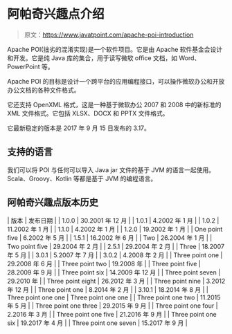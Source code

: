 # 阿帕奇兴趣点介绍

> 原文：<https://www.javatpoint.com/apache-poi-introduction>

Apache POI(拙劣的混淆实现)是一个软件项目。它是由 Apache 软件基金会设计和开发。它是纯 Java 库的集合，用于读写微软 office 文档，如 Word、PowerPoint 等。

Apache POI 的目标是设计一个跨平台的应用编程接口，可以操作微软办公和开放办公文档的各种文件格式。

它还支持 OpenXML 格式，这是一种基于微软办公 2007 和 2008 中的新标准的 XML 文件格式。它包括 XLSX、DOCX 和 PPTX 文件格式。

它最新稳定的版本是 2017 年 9 月 15 日发布的 3.17。

## 支持的语言

我们可以将 POI 与任何可以导入 Java jar 文件的基于 JVM 的语言一起使用。Scala、Groovy、Kotlin 等都是基于 JVM 的编程语言。

## 阿帕奇兴趣点版本历史

| 版本 | 发布日期 |
| 1.0.0 | 30.2001 年 12 月 |
| 1.0.1 | 4.2002 年 1 月 |
| 1.0.2 | 11.2002 年 1 月 |
| 1.1.0 | 4.2002 年 1 月 |
| 1.2.0 | 19.2002 年 1 月 |
| One point five | 6.2002 年 5 月 |
| 1.5.1 | 16.2002 年 6 月 |
| Two | 26.2004 年 1 月 |
| Two point five | 29.2004 年 2 月 |
| 2.5.1 | 29.2004 年 2 月 |
| Three | 18.2007 年 5 月 |
| 3.0.1 | 5.2007 年 7 月 |
| 3.0.2 | 4.2008 年 2 月 |
| Three point one | 29.2008 年 6 月 |
| Three point two | 19.2008 年 |
| Three point five | 28.2009 年 9 月 |
| Three point six | 14.2009 年 12 月 |
| Three point seven | 29.2010 年 |
| Three point eight | 26.2012 年 3 月 |
| Three point nine | 3.2012 年 12 月 |
| Three point one | 8.2014 年 2 月 |
| 3.10.1 | 18.2014 年 8 月 |
| Three point one one | Three point one one |
| Three point one two | 11.2015 年 5 月 |
| Three point one three | 29.2015 年 9 月 |
| Three point one four | 2.2016 年 3 月 |
| Three point one five | 21.2016 年 9 月 |
| Three point one six | 19.2017 年 4 月 |
| Three point one seven | 15.2017 年 9 月 |